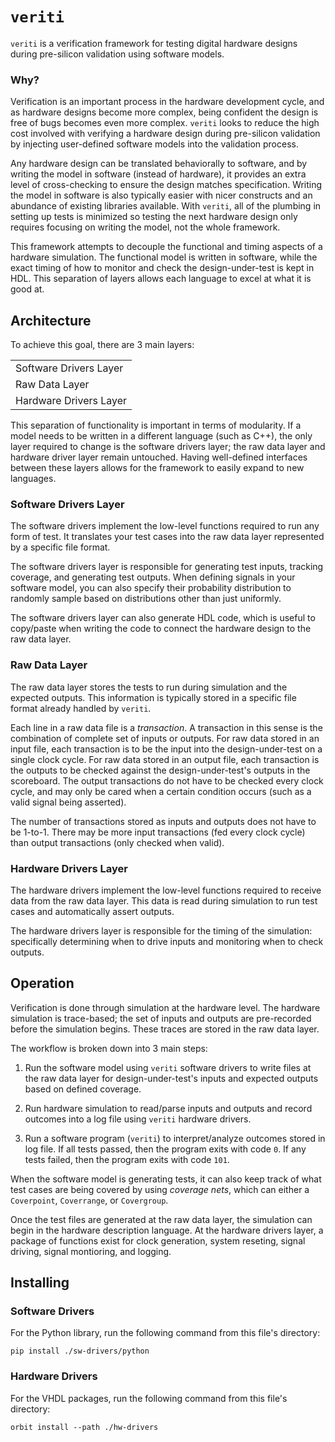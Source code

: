 # `veriti`

`veriti` is a verification framework for testing digital hardware designs during pre-silicon validation using software models. 

### Why?

Verification is an important process in the hardware development cycle, and as hardware designs become more complex, being confident the design is free of bugs becomes even more complex. `veriti` looks to reduce the high cost involved with verifying a hardware design during pre-silicon validation by injecting user-defined software models into the validation process.

Any hardware design can be translated behaviorally to software, and by writing the model in software (instead of hardware), it provides an extra level of cross-checking to ensure the design matches specification. Writing the model in software is also typically easier with nicer constructs and an abundance of existing libraries available. With `veriti`, all of the plumbing in setting up tests is minimized so testing the next hardware design only requires focusing on writing the model, not the whole framework.

This framework attempts to decouple the functional and timing aspects of a hardware simulation. The functional model is written in software, while the exact timing of how to monitor and check the design-under-test is kept in HDL. This separation of layers allows each language to excel at what it is good at.

## Architecture

To achieve this goal, there are 3 main layers:

|   |
|---|
|Software Drivers Layer|
|Raw Data Layer|
|Hardware Drivers Layer|

This separation of functionality is important in terms of modularity. If a model needs to be written in a different language (such as C++), the only layer required to change is the software drivers layer; the raw data layer and hardware driver layer remain untouched. Having well-defined interfaces between these layers allows for the framework to easily expand to new languages.

### Software Drivers Layer

The software drivers implement the low-level functions required to run any form of test. It translates your test cases into the raw data layer represented by a specific file format.

The software drivers layer is responsible for generating test inputs, tracking coverage, and generating test outputs. When defining signals in your software model, you can also specify their probability distribution to randomly sample based on distributions other than just uniformly.

The software drivers layer can also generate HDL code, which is useful to copy/paste when writing the code to connect the hardware design to the raw data layer.

### Raw Data Layer

The raw data layer stores the tests to run during simulation and the expected outputs. This information is typically stored in a specific file format already handled by `veriti`.

Each line in a raw data file is a _transaction_. A transaction in this sense is the combination of complete set of inputs or outputs. For raw data stored in an input file, each transaction is to be the input into the design-under-test on a single clock cycle. For raw data stored in an output file, each transaction is the outputs to be checked against the design-under-test's outputs in the scoreboard. The output transactions do not have to be checked every clock cycle, and may only be cared when a certain condition occurs (such as a valid signal being asserted).

The number of transactions stored as inputs and outputs does not have to be 1-to-1. There may be more input transactions (fed every clock cycle) than output transactions (only checked when valid).

### Hardware Drivers Layer

The hardware drivers implement the low-level functions required to receive data from the raw data layer. This data is read during simulation to run test cases and automatically assert outputs.

The hardware drivers layer is responsible for the timing of the simulation: specifically determining when to drive inputs and monitoring when to check outputs.

## Operation 

Verification is done through simulation at the hardware level. The hardware simulation is trace-based; the set of inputs and outputs are pre-recorded before the simulation begins. These traces are stored in the raw data layer.

The workflow is broken down into 3 main steps:

1. Run the software model using `veriti` software drivers to write files at the raw data layer for design-under-test's inputs and expected outputs based on defined coverage.

2. Run hardware simulation to read/parse inputs and outputs and record outcomes into a log file using `veriti` hardware drivers.

3. Run a software program (`veriti`) to interpret/analyze outcomes stored in log file. If all tests passed, then the program exits with code `0`. If any tests failed, then the program exits with code `101`.

When the software model is generating tests, it can also keep track of what test cases are being covered by using _coverage nets_, which can either a `Coverpoint`, `Coverrange`, or `Covergroup`.

Once the test files are generated at the raw data layer, the simulation can begin in the hardware description language. At the hardware drivers layer, a package of functions exist for clock generation, system reseting, signal driving, signal montioring, and logging.

## Installing

### Software Drivers
For the Python library, run the following command from this file's directory:
```
pip install ./sw-drivers/python
```
<!-- pip install -e ./sw-drivers/python -->

### Hardware Drivers
For the VHDL packages, run the following command from this file's directory:
```
orbit install --path ./hw-drivers
```